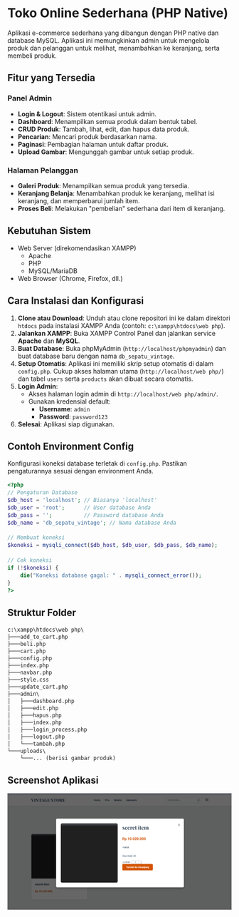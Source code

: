 # Toko Online Sederhana (PHP Native)

Aplikasi e-commerce sederhana yang dibangun dengan PHP native dan database MySQL. Aplikasi ini memungkinkan admin untuk mengelola produk dan pelanggan untuk melihat, menambahkan ke keranjang, serta membeli produk.

## Fitur yang Tersedia

### Panel Admin
- **Login & Logout**: Sistem otentikasi untuk admin.
- **Dashboard**: Menampilkan semua produk dalam bentuk tabel.
- **CRUD Produk**: Tambah, lihat, edit, dan hapus data produk.
- **Pencarian**: Mencari produk berdasarkan nama.
- **Paginasi**: Pembagian halaman untuk daftar produk.
- **Upload Gambar**: Mengunggah gambar untuk setiap produk.

### Halaman Pelanggan
- **Galeri Produk**: Menampilkan semua produk yang tersedia.
- **Keranjang Belanja**: Menambahkan produk ke keranjang, melihat isi keranjang, dan memperbarui jumlah item.
- **Proses Beli**: Melakukan "pembelian" sederhana dari item di keranjang.

## Kebutuhan Sistem
- Web Server (direkomendasikan XAMPP)
  - Apache
  - PHP 
  - MySQL/MariaDB
- Web Browser (Chrome, Firefox, dll.)

## Cara Instalasi dan Konfigurasi
1.  **Clone atau Download**: Unduh atau clone repositori ini ke dalam direktori `htdocs` pada instalasi XAMPP Anda (contoh: `c:\xampp\htdocs\web php`).
2.  **Jalankan XAMPP**: Buka XAMPP Control Panel dan jalankan service **Apache** dan **MySQL**.
3.  **Buat Database**: Buka phpMyAdmin (`http://localhost/phpmyadmin`) dan buat database baru dengan nama `db_sepatu_vintage`.
4.  **Setup Otomatis**: Aplikasi ini memiliki skrip setup otomatis di dalam `config.php`. Cukup akses halaman utama (`http://localhost/web php/`) dan tabel `users` serta `products` akan dibuat secara otomatis.
5.  **Login Admin**:
    - Akses halaman login admin di `http://localhost/web php/admin/`.
    - Gunakan kredensial default:
      - **Username**: `admin`
      - **Password**: `password123`
6.  **Selesai**: Aplikasi siap digunakan.

## Contoh Environment Config
Konfigurasi koneksi database terletak di `config.php`. Pastikan pengaturannya sesuai dengan environment Anda.

```php
<?php
// Pengaturan Database
$db_host = 'localhost'; // Biasanya 'localhost'
$db_user = 'root';      // User database Anda
$db_pass = '';          // Password database Anda
$db_name = 'db_sepatu_vintage'; // Nama database Anda

// Membuat koneksi
$koneksi = mysqli_connect($db_host, $db_user, $db_pass, $db_name);

// Cek koneksi
if (!$koneksi) {
    die("Koneksi database gagal: " . mysqli_connect_error());
}
?>
```

## Struktur Folder
```
c:\xampp\htdocs\web php\
├───add_to_cart.php
├───beli.php
├───cart.php
├───config.php
├───index.php
├───navbar.php
├───style.css
├───update_cart.php
├───admin\
│   ├───dashboard.php
│   ├───edit.php
│   ├───hapus.php
│   ├───index.php
│   ├───login_process.php
│   ├───logout.php
│   └───tambah.php
└───uploads\
    └───... (berisi gambar produk)
```

## Screenshot Aplikasi

![Tampilan Halaman Utama](uploads/image.png)

```